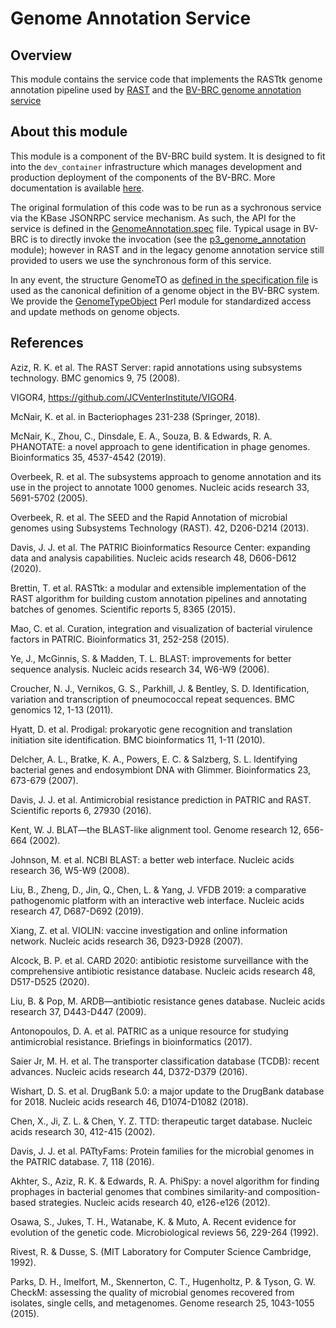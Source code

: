 # Genome Annotation Service

## Overview

This module contains the service code that implements the RASTtk genome annotation pipeline
used by [RAST](https://rast.nmpdr.org/) and the [BV-BRC genome annotation service](https://www.bv-brc.org/)

## About this module

This module is a component of the BV-BRC build system. It is designed to fit into the
`dev_container` infrastructure which manages development and production deployment of
the components of the BV-BRC. More documentation is available [here](https://github.com/BV-BRC/dev_container/tree/master/README.md).

The original formulation of this code was to be run as a sychronous service via the KBase JSONRPC service mechanism. As such, the API for the service is defined in the [GenomeAnnotation.spec](GenomeAnnotation.spec) file. Typical usage in BV-BRC is to directly invoke the invocation (see the [p3_genome_annotation](https://github.com/BV-BRC/p3_genome_annotation) module); however in RAST and in the legacy genome annotation service still provided to users we use the synchronous form of this service.

In any event, the structure GenomeTO as [defined in the specification file](https://github.com/TheSEED/genome_annotation/blob/df8a3cdf7b6a0b551f347c98b05903d87247ec96/GenomeAnnotation.spec#L367-L410) is used as the canonical definition of a genome object in the BV-BRC system. We provide the [GenomeTypeObject](https://github.com/BV-BRC/p3_core/blob/master/lib/GenomeTypeObject.pm) Perl module for standardized access and update methods on genome objects. 

## References

Aziz, R. K. et al. The RAST Server: rapid annotations using subsystems technology. BMC genomics 9, 75 (2008).

VIGOR4, https://github.com/JCVenterInstitute/VIGOR4.

McNair, K. et al. in Bacteriophages 231-238 (Springer, 2018).

McNair, K., Zhou, C., Dinsdale, E. A., Souza, B. & Edwards, R. A. PHANOTATE: a novel approach to gene identification in phage genomes. Bioinformatics 35, 4537-4542 (2019).

Overbeek, R. et al. The subsystems approach to genome annotation and its use in the project to annotate 1000 genomes. Nucleic acids research 33, 5691-5702 (2005).

Overbeek, R. et al. The SEED and the Rapid Annotation of microbial genomes using Subsystems Technology (RAST). 42, D206-D214 (2013).

Davis, J. J. et al. The PATRIC Bioinformatics Resource Center: expanding data and analysis capabilities. Nucleic acids research 48, D606-D612 (2020).

Brettin, T. et al. RASTtk: a modular and extensible implementation of the RAST algorithm for building custom annotation pipelines and annotating batches of genomes. Scientific reports 5, 8365 (2015).

Mao, C. et al. Curation, integration and visualization of bacterial virulence factors in PATRIC. Bioinformatics 31, 252-258 (2015).

Ye, J., McGinnis, S. & Madden, T. L. BLAST: improvements for better sequence analysis. Nucleic acids research 34, W6-W9 (2006).

Croucher, N. J., Vernikos, G. S., Parkhill, J. & Bentley, S. D. Identification, variation and transcription of pneumococcal repeat sequences. BMC genomics 12, 1-13 (2011).

Hyatt, D. et al. Prodigal: prokaryotic gene recognition and translation initiation site identification. BMC bioinformatics 11, 1-11 (2010).

Delcher, A. L., Bratke, K. A., Powers, E. C. & Salzberg, S. L. Identifying bacterial genes and endosymbiont DNA with Glimmer. Bioinformatics 23, 673-679 (2007).

Davis, J. J. et al. Antimicrobial resistance prediction in PATRIC and RAST. Scientific reports 6, 27930 (2016).

Kent, W. J. BLAT—the BLAST-like alignment tool. Genome research 12, 656-664 (2002).

Johnson, M. et al. NCBI BLAST: a better web interface. Nucleic acids research 36, W5-W9 (2008).

Liu, B., Zheng, D., Jin, Q., Chen, L. & Yang, J. VFDB 2019: a comparative pathogenomic platform with an interactive web interface. Nucleic acids research 47, D687-D692 (2019).

Xiang, Z. et al. VIOLIN: vaccine investigation and online information network. Nucleic acids research 36, D923-D928 (2007).

Alcock, B. P. et al. CARD 2020: antibiotic resistome surveillance with the comprehensive antibiotic resistance database. Nucleic acids research 48, D517-D525 (2020).

Liu, B. & Pop, M. ARDB—antibiotic resistance genes database. Nucleic acids research 37, D443-D447 (2009).

Antonopoulos, D. A. et al. PATRIC as a unique resource for studying antimicrobial resistance. Briefings in bioinformatics (2017).

Saier Jr, M. H. et al. The transporter classification database (TCDB): recent advances. Nucleic acids research 44, D372-D379 (2016).

Wishart, D. S. et al. DrugBank 5.0: a major update to the DrugBank database for 2018. Nucleic acids research 46, D1074-D1082 (2018).

Chen, X., Ji, Z. L. & Chen, Y. Z. TTD: therapeutic target database. Nucleic acids research 30, 412-415 (2002).

Davis, J. J. et al. PATtyFams: Protein families for the microbial genomes in the PATRIC database. 7, 118 (2016).

Akhter, S., Aziz, R. K. & Edwards, R. A. PhiSpy: a novel algorithm for finding prophages in bacterial genomes that combines similarity-and composition-based strategies. Nucleic acids research 40, e126-e126 (2012).

Osawa, S., Jukes, T. H., Watanabe, K. & Muto, A. Recent evidence for evolution of the genetic code. Microbiological reviews 56, 229-264 (1992).

Rivest, R. & Dusse, S. (MIT Laboratory for Computer Science Cambridge, 1992).

Parks, D. H., Imelfort, M., Skennerton, C. T., Hugenholtz, P. & Tyson, G. W. CheckM: assessing the quality of microbial genomes recovered from isolates, single cells, and metagenomes. Genome research 25, 1043-1055 (2015).